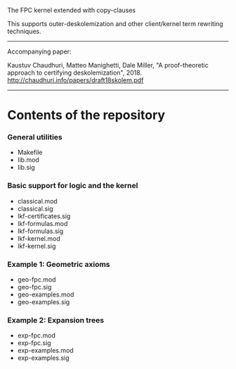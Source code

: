 The FPC kernel extended with copy-clauses

This supports outer-deskolemization and other client/kernel term
rewriting techniques.

----

Accompanying paper:

Kaustuv Chaudhuri, Matteo Manighetti, Dale Miller, "A proof-theoretic
approach to certifying deskolemization", 2018.
http://chaudhuri.info/papers/draft18skolem.pdf

----

# Contents of the repository

### General utilities

- Makefile
- lib.mod
- lib.sig

### Basic support for logic and the kernel

- classical.mod
- classical.sig
- lkf-certificates.sig
- lkf-formulas.mod
- lkf-formulas.sig
- lkf-kernel.mod
- lkf-kernel.sig

### Example 1: Geometric axioms

- geo-fpc.mod
- geo-fpc.sig
- geo-examples.mod
- geo-examples.sig

### Example 2: Expansion trees

- exp-fpc.mod
- exp-fpc.sig
- exp-examples.mod
- exp-examples.sig

